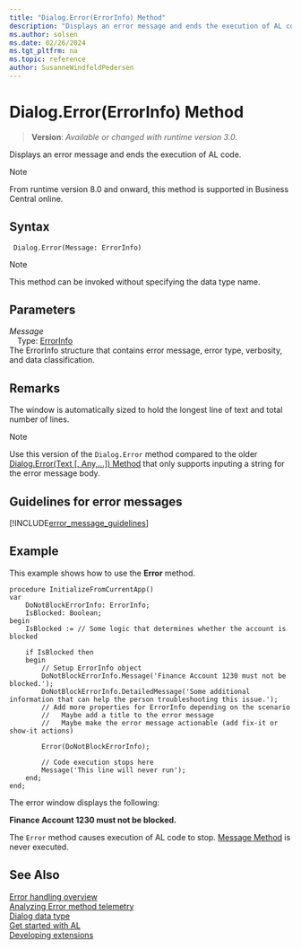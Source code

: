 ```yaml
---
title: "Dialog.Error(ErrorInfo) Method"
description: "Displays an error message and ends the execution of AL code."
ms.author: solsen
ms.date: 02/26/2024
ms.tgt_pltfrm: na
ms.topic: reference
author: SusanneWindfeldPedersen
---
```

[//]: # (START>DO_NOT_EDIT)
[//]: # (IMPORTANT:Do not edit any of the content between here and the END>DO_NOT_EDIT.)
[//]: # (Any modifications should be made in the .xml files in the ModernDev repo.)
# Dialog.Error(ErrorInfo) Method
> **Version**: _Available or changed with runtime version 3.0._

Displays an error message and ends the execution of AL code.

> [!NOTE]
> From runtime version 8.0 and onward, this method is supported in Business Central online.

## Syntax
```AL
 Dialog.Error(Message: ErrorInfo)
```
> [!NOTE]
> This method can be invoked without specifying the data type name.
## Parameters
*Message*  
&emsp;Type: [ErrorInfo](../errorinfo/errorinfo-data-type.md)  
The ErrorInfo structure that contains error message, error type, verbosity, and data classification.  



[//]: # (IMPORTANT: END>DO_NOT_EDIT)

## Remarks  

The window is automatically sized to hold the longest line of text and total number of lines.  

> [!NOTE]
> Use this version of the `Dialog.Error` method compared to the older [Dialog.Error(Text [, Any,...]) Method](dialog-error-string-joker-method.md) that only supports inputing a string for the error message body.


## Guidelines for error messages

[!INCLUDE[error_message_guidelines](../../includes/include-error-message-guidelines.md)]

## Example  

This example shows how to use the **Error** method. 
 
```al
procedure InitializeFromCurrentApp()
var
    DoNotBlockErrorInfo: ErrorInfo;
    IsBlocked: Boolean;
begin
    IsBlocked := // Some logic that determines whether the account is blocked
    
    if IsBlocked then
    begin
        // Setup ErrorInfo object
        DoNotBlockErrorInfo.Message('Finance Account 1230 must not be blocked.');
        DoNotBlockErrorInfo.DetailedMessage('Some additional information that can help the person troubleshooting this issue.');
        // Add more properties for ErrorInfo depending on the scenario
        //   Maybe add a title to the error message 
        //   Maybe make the error message actionable (add fix-it or show-it actions)

        Error(DoNotBlockErrorInfo);

        // Code execution stops here
        Message('This line will never run');
    end;
end;
```  

The error window displays the following:  

**Finance Account 1230 must not be blocked.**  

The `Error` method causes execution of AL code to stop. [Message Method](../../methods-auto/dialog/dialog-message-method.md) is never executed.  

## See Also
[Error handling overview](../../devenv-al-error-handling.md)  
[Analyzing Error method telemetry](../../../administration/telemetry-error-method-trace.md)   
[Dialog data type](dialog-data-type.md)  
[Get started with AL](../../devenv-get-started.md)  
[Developing extensions](../../devenv-dev-overview.md)  
